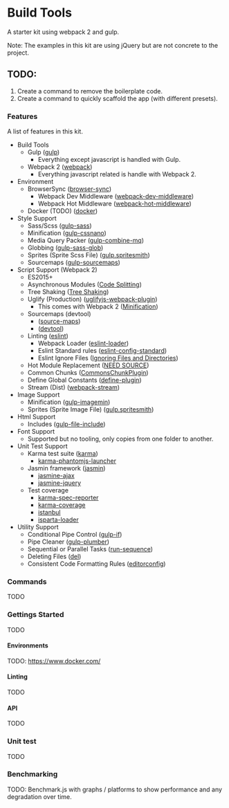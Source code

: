 # Build Tools
A starter kit using webpack 2 and gulp.

Note: The examples in this kit are using jQuery but are not concrete to the project.

## TODO:
1. Create a command to remove the boilerplate code.
2. Create a command to quickly scaffold the app (with different presets).

### Features
A list of features in this kit.

* Build Tools
  * Gulp ([gulp](http://gulpjs.com/))
    * Everything except javascript is handled with Gulp.
  * Webpack 2 ([webpack](https://webpack.js.org/))
    * Everything javascript related is handle with Webpack 2.
* Environment
  * BrowserSync ([browser-sync](https://www.npmjs.com/package/browser-sync))
    * Webpack Dev Middleware ([webpack-dev-middleware](https://www.npmjs.com/search?q=webpack-dev-middleware))
    * Webpack Hot Middleware ([webpack-hot-middleware](https://www.npmjs.com/package/webpack-hot-middleware))
  * Docker (TODO) ([docker](https://www.docker.com/))
* Style Support
  * Sass/Scss ([gulp-sass](https://www.npmjs.com/package/gulp-sass))
  * Minification ([gulp-cssnano](https://www.npmjs.com/package/gulp-cssnano))
  * Media Query Packer ([gulp-combine-mq](https://www.npmjs.com/package/gulp-combine-mq))
  * Globbing ([gulp-sass-glob](https://www.npmjs.com/package/gulp-sass-glob))
  * Sprites (Sprite Scss File) ([gulp.spritesmith](https://www.npmjs.com/package/gulp.spritesmith))
  * Sourcemaps ([gulp-sourcemaps](https://www.npmjs.com/package/gulp-sourcemaps))
* Script Support (Webpack 2)
  * ES2015+
  * Asynchronous Modules ([Code Splitting](https://webpack.js.org/guides/code-splitting-import/))
  * Tree Shaking ([Tree Shaking](https://webpack.js.org/guides/tree-shaking/#components/sidebar/sidebar.jsx))
  * Uglify (Production) ([uglifyjs-webpack-plugin](https://www.npmjs.com/package/uglifyjs-webpack-plugin))
    * This comes with Webpack 2 ([Minification](https://webpack.js.org/guides/production-build/#minification))
  * Sourcemaps (devtool)
    * ([source-maps](https://webpack.js.org/guides/production-build/#source-maps))
    * ([devtool](https://webpack.js.org/configuration/devtool/))
  * Linting ([eslint](https://www.npmjs.com/package/eslint))
    * Webpack Loader ([eslint-loader](https://www.npmjs.com/package/eslint-loader))
    * Eslint Standard rules ([eslint-config-standard](https://www.npmjs.com/package/eslint-config-standard))
    * Eslint Ignore Files ([Ignoring Files and Directories](http://eslint.org/docs/user-guide/configuring#ignoring-files-and-directories))
  * Hot Module Replacement ([NEED SOURCE](#))
  * Common Chunks ([CommonsChunkPlugin](https://webpack.js.org/plugins/commons-chunk-plugin/))
  * Define Global Constants ([define-plugin](https://webpack.js.org/plugins/define-plugin/))
  * Stream (Dist) ([webpack-stream](https://www.npmjs.com/package/webpack-stream))
* Image Support
  * Minification ([gulp-imagemin](https://www.npmjs.com/package/gulp-imagemin))
  * Sprites (Sprite Image File) ([gulp.spritesmith](https://www.npmjs.com/package/gulp.spritesmith))
* Html Support
  * Includes ([gulp-file-include](https://www.npmjs.com/package/gulp-file-include))
* Font Support
  * Supported but no tooling, only copies from one folder to another.
* Unit Test Support
  * Karma test suite ([karma](https://www.npmjs.com/package/karma))
    * [karma-phantomjs-launcher](https://www.npmjs.com/package/karma-phantomjs-launcher)
  * Jasmin framework ([jasmin](https://www.npmjs.com/package/jasmine))
    * [jasmine-ajax](https://github.com/jasmine/jasmine-ajax)
    * [jasmine-jquery](https://www.npmjs.com/package/jasmine-jquery)
  * Test coverage
    * [karma-spec-reporter](https://www.npmjs.com/package/karma-spec-reporter)
    * [karma-coverage](https://www.npmjs.com/package/karma-coverage)
    * [istanbul](https://www.npmjs.com/package/istanbul)
    * [isparta-loader](https://www.npmjs.com/package/isparta-loader)
* Utility Support
  * Conditional Pipe Control ([gulp-if](https://www.npmjs.com/package/gulp-if))
  * Pipe Cleaner ([gulp-plumber](https://www.npmjs.com/package/gulp-plumber))
  * Sequential or Parallel Tasks ([run-sequence](https://www.npmjs.com/package/run-sequence))
  * Deleting Files ([del](https://www.npmjs.com/package/del))
  * Consistent Code Formatting Rules ([editorconfig](http://editorconfig.org/))

### Commands
TODO

### Gettings Started
TODO

#### Environments
TODO: https://www.docker.com/

#### Linting
TODO

#### API
TODO

### Unit test
TODO

### Benchmarking
TODO: Benchmark.js with graphs / platforms to show performance and any degradation over time.
